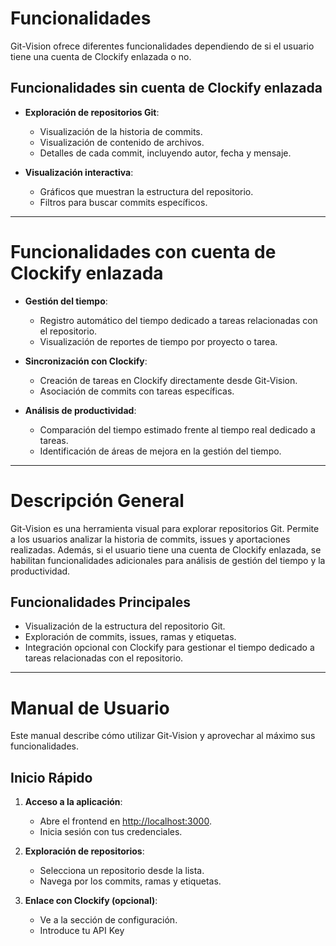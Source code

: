 # Funcionalidades

Git-Vision ofrece diferentes funcionalidades dependiendo de si el usuario tiene una cuenta de Clockify enlazada o no.

## Funcionalidades sin cuenta de Clockify enlazada

- **Exploración de repositorios Git**:
  - Visualización de la historia de commits.
  - Visualización de contenido de archivos.
  - Detalles de cada commit, incluyendo autor, fecha y mensaje.

- **Visualización interactiva**:
  - Gráficos que muestran la estructura del repositorio.
  - Filtros para buscar commits específicos.


---

# Funcionalidades con cuenta de Clockify enlazada

- **Gestión del tiempo**:
  - Registro automático del tiempo dedicado a tareas relacionadas con el repositorio.
  - Visualización de reportes de tiempo por proyecto o tarea.

- **Sincronización con Clockify**:
  - Creación de tareas en Clockify directamente desde Git-Vision.
  - Asociación de commits con tareas específicas.

- **Análisis de productividad**:
  - Comparación del tiempo estimado frente al tiempo real dedicado a tareas.
  - Identificación de áreas de mejora en la gestión del tiempo.


---

# Descripción General

Git-Vision es una herramienta visual para explorar repositorios Git. Permite a los usuarios analizar la historia de commits, issues y aportaciones realizadas. Además, si el usuario tiene una cuenta de Clockify enlazada, se habilitan funcionalidades adicionales para análisis de gestión del tiempo y la productividad.

## Funcionalidades Principales

- Visualización de la estructura del repositorio Git.
- Exploración de commits, issues, ramas y etiquetas.
- Integración opcional con Clockify para gestionar el tiempo dedicado a tareas relacionadas con el repositorio.


---

# Manual de Usuario

Este manual describe cómo utilizar Git-Vision y aprovechar al máximo sus funcionalidades.

## Inicio Rápido

1. **Acceso a la aplicación**:
   - Abre el frontend en [http://localhost:3000](http://localhost:3000).
   - Inicia sesión con tus credenciales.

2. **Exploración de repositorios**:
   - Selecciona un repositorio desde la lista.
   - Navega por los commits, ramas y etiquetas.

3. **Enlace con Clockify (opcional)**:
   - Ve a la sección de configuración.
   - Introduce tu API Key
